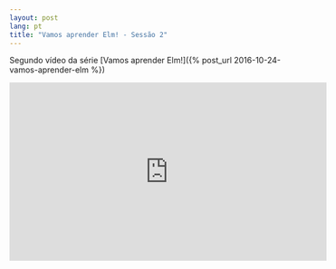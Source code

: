 ```yaml
---
layout: post
lang: pt
title: "Vamos aprender Elm! - Sessão 2"
---
```


Segundo vídeo da série [Vamos aprender Elm!]({% post_url 2016-10-24-vamos-aprender-elm %})

<iframe width="560" height="315" src="https://www.youtube.com/embed/fmPm17iRNW0" frameborder="0" allowfullscreen></iframe>